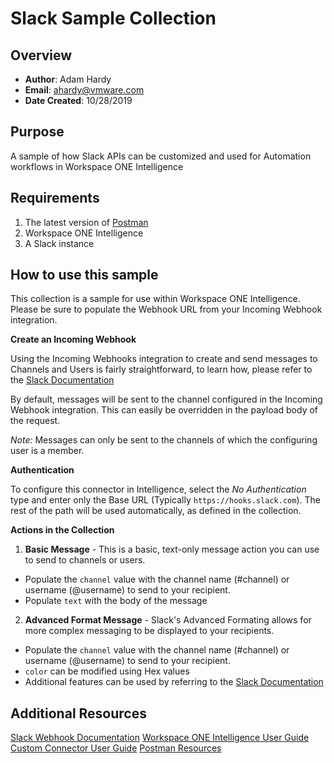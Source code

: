 # Slack Sample Collection

## Overview
- **Author**: Adam Hardy
- **Email**: ahardy@vmware.com
- **Date Created**: 10/28/2019


## Purpose
<!-- Summary Start -->
A sample of how Slack APIs can be customized and used for Automation workflows in Workspace ONE Intelligence
<!-- Summary End -->

## Requirements

1. The latest version of [Postman](https://www.getpostman.com) 
2. Workspace ONE Intelligence
3. A Slack instance

## How to use this sample

This collection is a sample for use within Workspace ONE Intelligence.  Please be sure to populate the Webhook URL from your Incoming Webhook integration. 

**Create an Incoming Webhook**

Using the Incoming Webhooks integration to create and send messages to Channels and Users is fairly straightforward, to learn how, please refer to the [Slack Documentation](https://api.slack.com/messaging/webhooks#getting-started)

By default, messages will be sent to the channel configured in the Incoming Webhook integration. This can easily be overridden in the payload body of the request.

*Note:* Messages can only be sent to the channels of which the configuring user is a member.

**Authentication**

To configure this connector in Intelligence, select the *No Authentication* type and enter only the Base URL (Typically `https://hooks.slack.com`). The rest of the path will be used automatically, as defined in the collection.

**Actions in the Collection**

1. **Basic Message** - This is a basic, text-only message action you can use to send to channels or users.
 * Populate the `channel` value with the channel name (#channel) or username (@username) to send to your recipient.
 * Populate `text` with the body of the message
2. **Advanced Format Message** - Slack's Advanced Formating allows for more complex messaging to be displayed to your recipients.
 * Populate the `channel` value with the channel name (#channel) or username (@username) to send to your recipient.
 * `color` can be modified using Hex values
 * Additional features can be used by referring to the [Slack Documentation](https://api.slack.com/messaging/webhooks#advanced_message_formatting)

## Additional Resources
[Slack Webhook Documentation](https://api.slack.com/messaging/webhooks)
[Workspace ONE Intelligence User Guide](https://docs.omnissa.com/en/VMware-Workspace-ONE/services/Intelligence/GUID-AWT-WS1INT-OVERVIEW.html)
[Custom Connector User Guide](https://docs.omnissa.com/en/VMware-Workspace-ONE/services/Intelligence/GUID-54333CCC-0E6D-4871-8DEA-3AFAB8378EEC.html)
[Postman Resources](https://www.getpostman.com)
